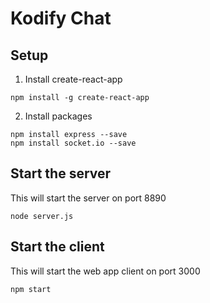 # Kodify Chat

## Setup

1. Install create-react-app
```
npm install -g create-react-app
```

2. Install packages
```
npm install express --save
npm install socket.io --save
```

## Start the server

This will start the server on port 8890
```
node server.js
```

## Start the client

This will start the web app client on port 3000

```
npm start
```

